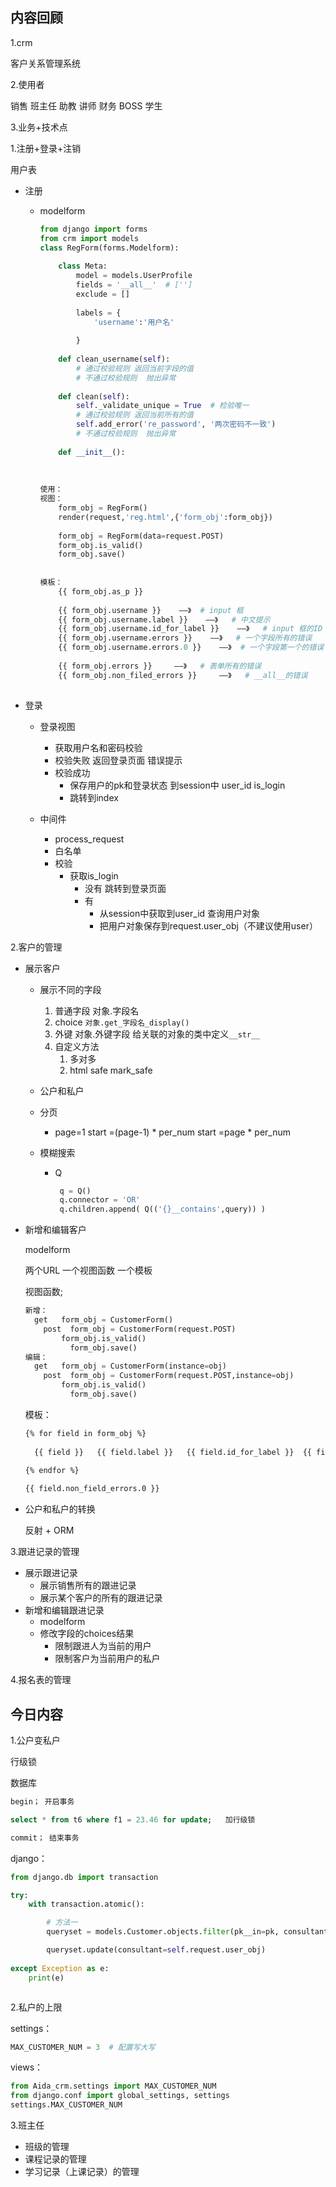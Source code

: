 ## 内容回顾

1.crm

客户关系管理系统

2.使用者

销售 班主任 助教 讲师  财务 BOSS 学生

3.业务+技术点

1.注册+登录+注销

用户表

- 注册

  - modelform

    ```python 
    from django import forms 
    from crm import models
    class RegForm(forms.Modelform):
        
        class Meta:
            model = models.UserProfile
            fields = '__all__'  # ['']
            exclude = []  
            
            labels = {
                'username':'用户名'
               
            }
            
        def clean_username(self):
            # 通过校验规则 返回当前字段的值
            # 不通过校验规则  抛出异常 
            
        def clean(self):
            self._validate_unique = True  # 检验唯一
            # 通过校验规则 返回当前所有的值
            self.add_error('re_password', '两次密码不一致')
            # 不通过校验规则  抛出异常 
            
        def __init__():
            
            
            
    使用：
    视图：
    	form_obj = RegForm()
        render(request,'reg.html',{'form_obj':form_obj})
        
        form_obj = RegForm(data=request.POST)
        form_obj.is_valid()
        form_obj.save()
        
        
    模板：
    	{{ form_obj.as_p }}
        
        {{ form_obj.username }}    ——》  # input 框
        {{ form_obj.username.label }}    ——》   # 中文提示
        {{ form_obj.username.id_for_label }}    ——》   # input 框的ID
        {{ form_obj.username.errors }}    ——》   # 一个字段所有的错误
        {{ form_obj.username.errors.0 }}    ——》  # 一个字段第一个的错误
        
        {{ form_obj.errors }}     ——》   # 表单所有的错误
        {{ form_obj.non_filed_errors }}     ——》   # __all__的错误
        
    
    ```

- 登录

  - 登录视图
    - 获取用户名和密码校验
    - 校验失败 返回登录页面 错误提示
    - 校验成功
      - 保存用户的pk和登录状态 到session中   user_id   is_login 
      - 跳转到index

  - 中间件
    - process_request
    - 白名单
    - 校验
      - 获取is_login 
        - 没有  跳转到登录页面
        - 有
          - 从session中获取到user_id 查询用户对象
          - 把用户对象保存到request.user_obj（不建议使用user）

2.客户的管理

- 展示客户

  - 展示不同的字段
    1. 普通字段  对象.字段名
    2. choice      `对象.get_字段名_display()`
    3. 外键       对象.外键字段   给关联的对象的类中定义`__str__`
    4. 自定义方法
       1. 多对多    
       2. html     safe   mark_safe 

  - 公户和私户 

  - 分页 

    - page=1    start =(page-1) * per_num  start =page * per_num 

  - 模糊搜索

    - Q   

      ```python 
       q = Q() 
       q.connector = 'OR' 
       q.children.append( Q(('{}__contains',query)) )
      ```

- 新增和编辑客户

  modelform

  两个URL  一个视图函数  一个模板

  视图函数;

  ```python
  新增：
  	get   form_obj = CustomerForm()
      post  form_obj = CustomerForm(request.POST)
      	  form_obj.is_valid()
            form_obj.save()
  编辑：
  	get   form_obj = CustomerForm(instance=obj)
      post  form_obj = CustomerForm(request.POST,instance=obj)
      	  form_obj.is_valid()
            form_obj.save()
  
  ```

  模板：

  ```html
  {% for field in form_obj %}
  	
  	{{ field }}   {{ field.label }}   {{ field.id_for_label }}  {{ field.errors.0 }} 
  		
  {% endfor %}
  
  {{ field.non_field_errors.0 }} 
  ```

- 公户和私户的转换

  反射 + ORM 

3.跟进记录的管理

- 展示跟进记录  
  - 展示销售所有的跟进记录
  - 展示某个客户的所有的跟进记录
- 新增和编辑跟进记录
  - modelform
  - 修改字段的choices结果
    - 限制跟进人为当前的用户
    - 限制客户为当前用户的私户    

4.报名表的管理    

## 今日内容

1.公户变私户

行级锁

数据库

```sql
begin； 开启事务

select * from t6 where f1 = 23.46 for update;   加行级锁

commit； 结束事务
```

django：

```python
from django.db import transaction

try:
    with transaction.atomic():

        # 方法一
        queryset = models.Customer.objects.filter(pk__in=pk, consultant=None).select_for_update()

        queryset.update(consultant=self.request.user_obj)
   
except Exception as e:
	print(e)



```

2.私户的上限

settings：

```python
MAX_CUSTOMER_NUM = 3  # 配置写大写
```

views：

```python
from Aida_crm.settings import MAX_CUSTOMER_NUM
from django.conf import global_settings, settings
settings.MAX_CUSTOMER_NUM

```

3.班主任

- 班级的管理
- 课程记录的管理
- 学习记录（上课记录）的管理